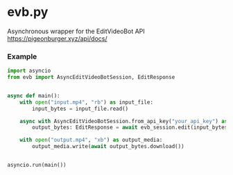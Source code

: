 # evb.py

Asynchronous wrapper for the EditVideoBot API https://pigeonburger.xyz/api/docs/

### Example

```python
import asyncio
from evb import AsyncEditVideoBotSession, EditResponse


async def main():
    with open("input.mp4", "rb") as input_file:
        input_bytes = input_file.read()

    async with AsyncEditVideoBotSession.from_api_key("your_api_key") as evb_session:
        output_bytes: EditResponse = await evb_session.edit(input_bytes, "tt=smell")

    with open("output.mp4", "xb") as output_media:
        output_media.write(await output_bytes.download())


asyncio.run(main())
```
